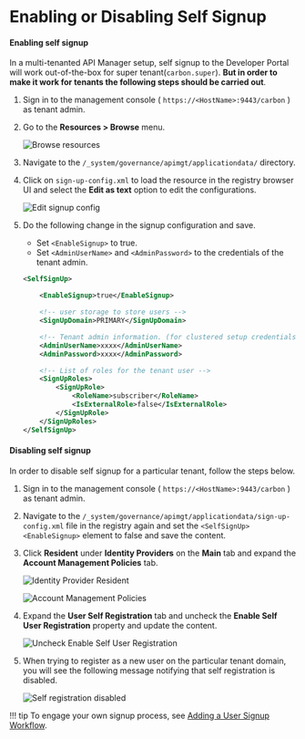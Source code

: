 # Enabling or Disabling Self Signup

#### Enabling self signup

In a multi-tenanted API Manager setup, self signup to the Developer Portal will work out-of-the-box for super tenant(`carbon.super`). **But in order to make it work for tenants the following steps should be carried out**.

1. Sign in to the management console ( `https://<HostName>:9443/carbon` ) as tenant admin.

2.  Go to the **Resources &gt; Browse** menu.

    ![Browse resources](../../../../assets/img/learn/browse-resources.png)

3.  Navigate to the `/_system/governance/apimgt/applicationdata/` directory.

4.  Click on `sign-up-config.xml` to load the resource in the registry browser UI and select the **Edit as text** option to edit the configurations.

    ![Edit signup config](../../../../assets/img/learn/signup-config.png)    

5.  Do the following change in the signup configuration and save.

    -   Set `<EnableSignup>` to true.
    -   Set `<AdminUserName>` and `<AdminPassword>` to the credentials of the tenant admin.

    ```xml
    <SelfSignUp>

        <EnableSignup>true</EnableSignup>

        <!-- user storage to store users -->
        <SignUpDomain>PRIMARY</SignUpDomain>

        <!-- Tenant admin information. (for clustered setup credentials for AuthManager) -->
        <AdminUserName>xxxx</AdminUserName>
        <AdminPassword>xxxx</AdminPassword>

        <!-- List of roles for the tenant user -->
        <SignUpRoles>
            <SignUpRole>
                <RoleName>subscriber</RoleName>
                <IsExternalRole>false</IsExternalRole>
            </SignUpRole>
        </SignUpRoles>
    </SelfSignUp>
    ```

#### Disabling self signup

In order to disable self signup for a particular tenant, follow the steps below.

1. Sign in to the management console ( `https://<HostName>:9443/carbon` ) as tenant admin.

2. Navigate to the `/_system/governance/apimgt/applicationdata/sign-up-config.xml` file in the registry again and set the `<SelfSignUp><EnableSignup>` element to false and save the content.

3. Click **Resident** under **Identity Providers** on the **Main** tab and expand the **Account Management Policies** tab.

    ![Identity Provider Resident](../../../../assets/img/learn/idp-resident.png)

    ![Account Management Policies](../../../../assets/img/learn/account-management-policies.png)

4. Expand the **User Self Registration** tab and uncheck the **Enable Self User Registration** property and update the content.

    ![Uncheck Enable Self User Registration](../../../../assets/img/learn/uncheck-enable-self-signup.png)

5. When trying to register as a new user on the particular tenant domain, you will see the following message notifying that self registration is disabled.

    ![Self registration disabled](../../../../assets/img/learn/self-signup-disabled.png)

!!! tip
    To engage your own signup process, see [Adding a User Signup Workflow](/learn/consume-api/customizations/adding-a-user-signup-workflow).
